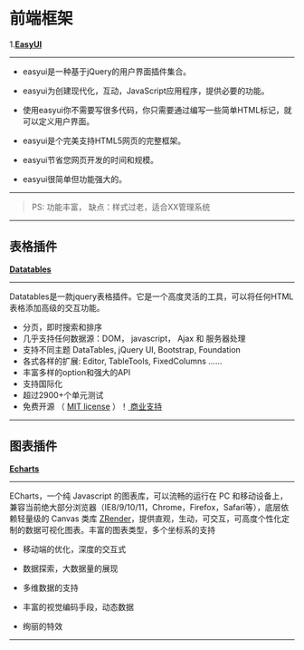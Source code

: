 # 前端框架

1.[**EasyUI**](http://www.jeasyui.net/)

---

* easyui是一种基于jQuery的用户界面插件集合。

* easyui为创建现代化，互动，JavaScript应用程序，提供必要的功能。

* 使用easyui你不需要写很多代码，你只需要通过编写一些简单HTML标记，就可以定义用户界面。

* easyui是个完美支持HTML5网页的完整框架。

* easyui节省您网页开发的时间和规模。

* easyui很简单但功能强大的。


---

> PS: 功能丰富， 缺点：样式过老，适合XX管理系统

---

## 表格插件

**[Datatables](https://datatables.net/)**

---

Datatables是一款jquery表格插件。它是一个高度灵活的工具，可以将任何HTML表格添加高级的交互功能。

* 分页，即时搜索和排序
* 几乎支持任何数据源：DOM， javascript， Ajax 和 服务器处理
* 支持不同主题 DataTables, jQuery UI, Bootstrap, Foundation
* 各式各样的扩展: Editor, TableTools, FixedColumns ……
* 丰富多样的option和强大的API
* 支持国际化
* 超过2900+个单元测试
* 免费开源 （ [MIT license](http://datatables.net/license/mit) ）！[ 商业支持](http://datatables.net/support)

---

## 图表插件

**[Echarts](http://echarts.baidu.com/)**

---

ECharts，一个纯 Javascript 的图表库，可以流畅的运行在 PC 和移动设备上，兼容当前绝大部分浏览器（IE8\/9\/10\/11，Chrome，Firefox，Safari等），底层依赖轻量级的 Canvas 类库 [ZRender](https://github.com/ecomfe/zrender)，提供直观，生动，可交互，可高度个性化定制的数据可视化图表。丰富的图表类型，多个坐标系的支持

* 移动端的优化，深度的交互式

* 数据探索，大数据量的展现

* 多维数据的支持

* 丰富的视觉编码手段，动态数据

* 绚丽的特效


---



